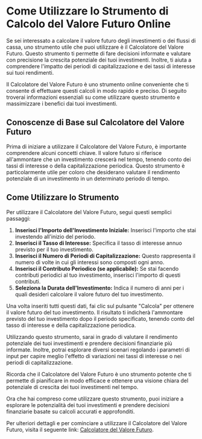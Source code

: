Come Utilizzare lo Strumento di Calcolo del Valore Futuro Online
================================================================

Se sei interessato a calcolare il valore futuro degli investimenti o dei flussi di cassa, uno strumento utile che puoi utilizzare è il Calcolatore del Valore Futuro. Questo strumento ti permette di fare decisioni informate e valutare con precisione la crescita potenziale dei tuoi investimenti. Inoltre, ti aiuta a comprendere l'impatto dei periodi di capitalizzazione e dei tassi di interesse sui tuoi rendimenti.

Il Calcolatore del Valore Futuro è uno strumento online conveniente che ti consente di effettuare questi calcoli in modo rapido e preciso. Di seguito troverai informazioni essenziali su come utilizzare questo strumento e massimizzare i benefici dai tuoi investimenti.

 Conoscenze di Base sul Calcolatore del Valore Futuro 
------------------------------------------------------

Prima di iniziare a utilizzare il Calcolatore del Valore Futuro, è importante comprendere alcuni concetti chiave. Il valore futuro si riferisce all'ammontare che un investimento crescerà nel tempo, tenendo conto dei tassi di interesse o della capitalizzazione periodica. Questo strumento è particolarmente utile per coloro che desiderano valutare il rendimento potenziale di un investimento in un determinato periodo di tempo.

 Come Utilizzare lo Strumento 
------------------------------

Per utilizzare il Calcolatore del Valore Futuro, segui questi semplici passaggi:

1. **Inserisci l'Importo dell'Investimento Iniziale:** Inserisci l'importo che stai investendo all'inizio del periodo.
2. **Inserisci il Tasso di Interesse:** Specifica il tasso di interesse annuo previsto per il tuo investimento.
3. **Inserisci il Numero di Periodi di Capitalizzazione:** Questo rappresenta il numero di volte in cui gli interessi sono composti ogni anno.
4. **Inserisci il Contributo Periodico (se applicabile):** Se stai facendo contributi periodici al tuo investimento, inserisci l'importo di questi contributi.
5. **Seleziona la Durata dell'Investimento:** Indica il numero di anni per i quali desideri calcolare il valore futuro del tuo investimento.

Una volta inseriti tutti questi dati, fai clic sul pulsante "Calcola" per ottenere il valore futuro del tuo investimento. Il risultato ti indicherà l'ammontare previsto del tuo investimento dopo il periodo specificato, tenendo conto del tasso di interesse e della capitalizzazione periodica.

Utilizzando questo strumento, sarai in grado di valutare il rendimento potenziale dei tuoi investimenti e prendere decisioni finanziarie più informate. Inoltre, potrai esplorare diversi scenari regolando i parametri di input per capire meglio l'effetto di variazioni nei tassi di interesse o nei periodi di capitalizzazione.

Ricorda che il Calcolatore del Valore Futuro è uno strumento potente che ti permette di pianificare in modo efficace e ottenere una visione chiara del potenziale di crescita dei tuoi investimenti nel tempo.

Ora che hai compreso come utilizzare questo strumento, puoi iniziare a esplorare le potenzialità dei tuoi investimenti e prendere decisioni finanziarie basate su calcoli accurati e approfonditi.

Per ulteriori dettagli e per cominciare a utilizzare il Calcolatore del Valore Futuro, visita il seguente link: [Calcolatore del Valore Futuro](https://www.onlinecalculatorsfree.com/it/financial/future-value-calculator.html).